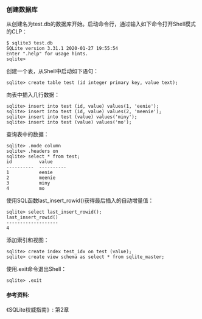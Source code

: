 ### 创建数据库

从创建名为test.db的数据库开始。启动命令行，通过输入如下命令打开Shell模式的CLP：

```
$ sqlite3 test.db
SQLite version 3.31.1 2020-01-27 19:55:54
Enter ".help" for usage hints.
sqlite>
```

创建一个表，从Shell中启动如下语句：

```
sqlite> create table test (id integer primary key, value text);
```

向表中插入几行数据：

```
sqlite> insert into test (id, value) values(1, 'eenie');
sqlite> insert into test (id, value) values(2, 'meenie');
sqlite> insert into test (value) values('miny');
sqlite> insert into test (value) values('mo');
```

查询表中的数据：

```
sqlite> .mode column
sqlite> .headers on
sqlite> select * from test;
id          value
----------  ----------
1           eenie
2           meenie
3           miny
4           mo
```

使用SQL函数last_insert_rowid()获得最后插入的自动增量值：

```
sqlite> select last_insert_rowid();
last_insert_rowid()
-------------------
4
```

添加索引和视图：

```
sqlite> create index test_idx on test (value);
sqlite> create view schema as select * from sqlite_master;
```

使用.exit命令退出Shell：

```
sqlite> .exit
```

#### 参考资料:
《SQLite权威指南》: 第2章
